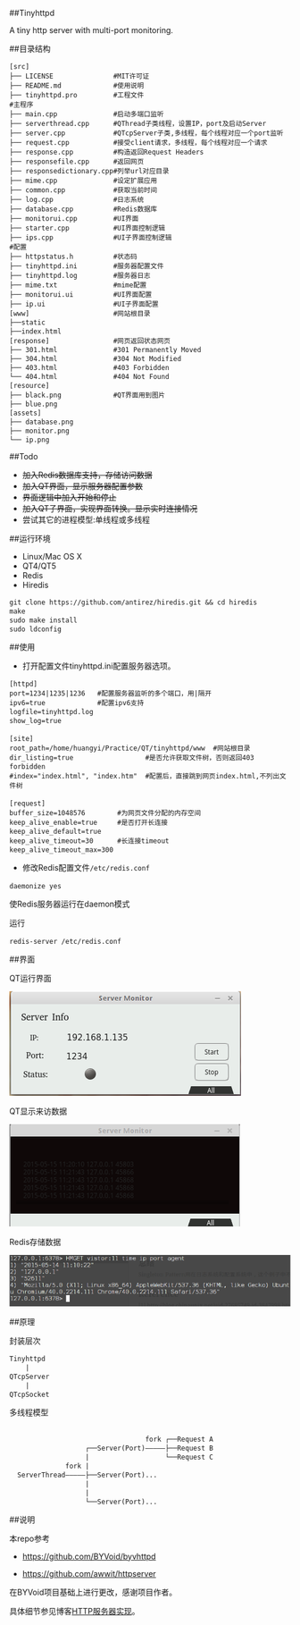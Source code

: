 ##Tinyhttpd

A tiny http server with multi-port monitoring.

##目录结构

```
[src]
├── LICENSE               #MIT许可证
├── README.md             #使用说明
├── tinyhttpd.pro         #工程文件
#主程序
├── main.cpp              #启动多端口监听
├── serverthread.cpp      #QThread子类线程，设置IP，port及启动Server
├── server.cpp            #QTcpServer子类,多线程，每个线程对应一个port监听
├── request.cpp           #接受client请求，多线程，每个线程对应一个请求
├── response.cpp          #构造返回Request Headers
├── responsefile.cpp      #返回网页
├── responsedictionary.cpp#列举url对应目录
├── mime.cpp              #设定扩展应用
├── common.cpp            #获取当前时间
├── log.cpp               #日志系统
├── database.cpp          #Redis数据库
├── monitorui.cpp         #UI界面
├── starter.cpp           #UI界面控制逻辑
├── ips.cpp               #UI子界面控制逻辑
#配置
├── httpstatus.h          #状态码
├── tinyhttpd.ini         #服务器配置文件
├── tinyhttpd.log         #服务器日志
├── mime.txt              #mime配置
├── monitorui.ui          #UI界面配置
├── ip.ui                 #UI子界面配置
[www]                     #网站根目录
├──static
├──index.html
[response]                #网页返回状态网页
├── 301.html              #301 Permanently Moved
├── 304.html              #304 Not Modified
├── 403.html              #403 Forbidden
└── 404.html              #404 Not Found
[resource] 
├── black.png             #QT界面用到图片
├── blue.png 
[assets]           
├── database.png          
├── monitor.png
└── ip.png
```

##Todo

* <del>加入Redis数据库支持，存储访问数据</del>
* <del>加入QT界面，显示服务器配置参数</del>
* <del>界面逻辑中加入开始和停止</del>
* <del>加入QT子界面，实现界面转换。显示实时连接情况</del>
* 尝试其它的进程模型:单线程或多线程

##运行环境
+ Linux/Mac OS X
+ QT4/QT5
+ Redis
+ Hiredis

```
git clone https://github.com/antirez/hiredis.git && cd hiredis 
make 
sudo make install 
sudo ldconfig
```


##使用

- 打开配置文件tinyhttpd.ini配置服务器选项。

```
[httpd]
port=1234|1235|1236   #配置服务器监听的多个端口，用|隔开
ipv6=true             #配置ipv6支持
logfile=tinyhttpd.log
show_log=true

[site]
root_path=/home/huangyi/Practice/QT/tinyhttpd/www  #网站根目录
dir_listing=true                  #是否允许获取文件树，否则返回403 forbidden
#index="index.html", "index.htm"  #配置后，直接跳到网页index.html,不列出文件树

[request]
buffer_size=1048576        #为网页文件分配的内存空间
keep_alive_enable=true     #是否打开长连接
keep_alive_default=true
keep_alive_timeout=30      #长连接timeout
keep_alive_timeout_max=300

```

- 修改Redis配置文件`/etc/redis.conf`

`daemonize yes`

使Redis服务器运行在daemon模式

运行

`redis-server /etc/redis.conf`

##界面

QT运行界面

![image](/assets/monitor.png)

QT显示来访数据

![image](/assets/ip.png)

Redis存储数据

![image](/assets/database.png)

##原理

封装层次

```
Tinyhttpd
    |
QTcpServer
    |                                      
QTcpSocket                             
```             

多线程模型

```             

                                  fork ┌──Request A
                   ┌──Server(Port)—————├──Request B
                   |                   └──Request C 
              fork |                    
  ServerThread—————├──Server(Port)...
                   |
                   |
                   └──Server(Port)...

```

##说明

本repo参考

+ https://github.com/BYVoid/byvhttpd

+ https://github.com/awwit/httpserver

在BYVoid项目基础上进行更改，感谢项目作者。

具体细节参见博客[HTTP服务器实现](http://tuzhii.com/2015/05/09/httpserver)。
